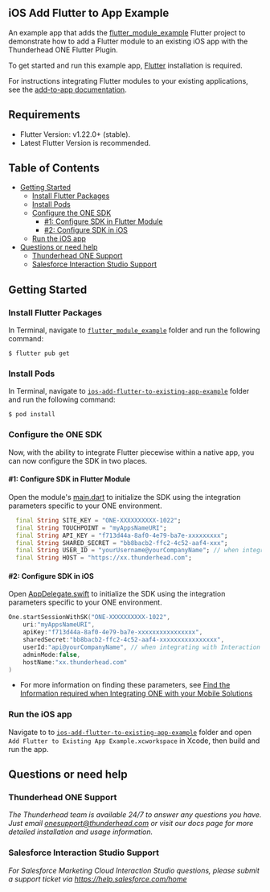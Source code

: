 ## iOS Add Flutter to App Example 
An example app that adds the [flutter_module_example](https://github.com/thunderheadone/one-sdk-flutter/blob/master/examples/flutter_module_example) Flutter project to demonstrate how to add a Flutter module to an existing iOS app with the Thunderhead ONE Flutter Plugin.

To get started and run this example app, [Flutter](https://flutter.dev/docs/get-started/install) installation is required.

For instructions integrating Flutter modules to your existing applications,
see the [add-to-app documentation](https://flutter.dev/docs/development/add-to-app).

## Requirements
* Flutter Version: v1.22.0+ (stable). 
* Latest Flutter Version is recommended.

## Table of Contents 
* [Getting Started](#getting-started)
    * [Install Flutter Packages](#install-flutter-packages)
    * [Install Pods](#install-pods)
    * [Configure the ONE SDK](#configure-the-one-sdk)
      * [#1: Configure SDK in Flutter Module](#1-configure-sdk-in-flutter-module)
      * [#2: Configure SDK in iOS](#2-configure-sdk-in-ios)
    * [Run the iOS app](#run-the-ios-app)
* [Questions or need help](#questions-or-need-help)
    * [Thunderhead ONE Support](#thunderhead-one-support)
    * [Salesforce Interaction Studio Support](#salesforce-interaction-studio-support)

## Getting Started

### Install Flutter Packages
In Terminal, navigate to [`flutter_module_example`](https://github.com/thunderheadone/one-sdk-flutter/blob/master/examples/flutter_module_example/) folder and run the following command:
```
$ flutter pub get
```

### Install Pods
In Terminal, navigate to [`ios-add-flutter-to-existing-app-example`](https://github.com/thunderheadone/one-sdk-flutter/blob/master/examples/ios-add-flutter-to-existing-app-example) folder and run the following command:
```
$ pod install
```

### Configure the ONE SDK 
Now, with the ability to integrate Flutter piecewise within a native app, you can now configure the SDK in two places. 

#### #1: Configure SDK in Flutter Module
Open the module's [main.dart](https://github.com/thunderheadone/one-sdk-flutter/blob/master/examples/flutter_module_example/lib/main.dart#L48)
to initialize the SDK using the integration parameters specific to your ONE environment.

```dart
  final String SITE_KEY = "ONE-XXXXXXXXXX-1022";
  final String TOUCHPOINT = "myAppsNameURI";
  final String API_KEY = "f713d44a-8af0-4e79-ba7e-xxxxxxxxx";
  final String SHARED_SECRET = "bb8bacb2-ffc2-4c52-aaf4-xxx";
  final String USER_ID = "yourUsername@yourCompanyName"; // when integrating with Interaction Studio use a numeric user id - see https://eu2.thunderhead.com/one/help/interaction-studio/how-do-i/mobile/one_integrate_mobile_find_integration_info/#username-user-id
  final String HOST = "https://xx.thunderhead.com";
```

#### #2: Configure SDK in iOS
Open [AppDelegate.swift](https://github.com/thunderheadone/one-sdk-flutter/blob/master/examples/ios-add-flutter-to-existing-app-example/ios-add-flutter-to-existing-app-example/Add%20Flutter%20to%20Existing%20App%20Example/AppDelegate.swift#L26)
to initialize the SDK using the integration parameters specific to your ONE environment.

```swift
One.startSessionWithSK("ONE-XXXXXXXXXX-1022",
    uri:"myAppsNameURI",
    apiKey:"f713d44a-8af0-4e79-ba7e-xxxxxxxxxxxxxxxx",
    sharedSecret:"bb8bacb2-ffc2-4c52-aaf4-xxxxxxxxxxxxxxxx",
    userId:"api@yourCompanyName", // when integrating with Interaction Studio use a numeric user id - see https://eu2.thunderhead.com/one/help/interaction-studio/how-do-i/mobile/one_integrate_mobile_find_integration_info/#username-user-id
    adminMode:false,
    hostName:"xx.thunderhead.com"
)
```
* For more information on finding these parameters, see [Find the Information required when Integrating ONE with your Mobile Solutions](https://na5.thunderhead.com/one/help/conversations/how-do-i/mobile/one_integrate_mobile_find_integration_info/)


### Run the iOS app
Navigate to to [`ios-add-flutter-to-existing-app-example`](https://github.com/thunderheadone/one-sdk-flutter/blob/master/examples/ios-add-flutter-to-existing-app-example)  folder and open `Add Flutter to Existing App Example.xcworkspace` in Xcode, then build and run the app.

## Questions or need help

### Thunderhead ONE Support
_The Thunderhead team is available 24/7 to answer any questions you have. Just email onesupport@thunderhead.com or visit our docs page for more detailed installation and usage information._

### Salesforce Interaction Studio Support
_For Salesforce Marketing Cloud Interaction Studio questions, please submit a support ticket via https://help.salesforce.com/home_
